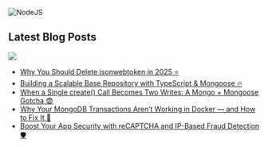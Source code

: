 ![NodeJS](https://img.shields.io/badge/node.js-6DA55F?style=for-the-badge&logo=node.js&logoColor=white)


## Latest Blog Posts
<a href="https://dev.to/silentwatcher_95"><img src="https://img.shields.io/badge/dev.to-0A0A0A?style=for-the-badge&logo=devdotto&logoColor=white"/></a>

<!-- BLOG-POST-LIST:START -->
- [Why You Should Delete jsonwebtoken in 2025 ⭐](https://dev.to/silentwatcher_95/why-you-should-delete-jsonwebtoken-in-2025-1o7n)
- [Building a Scalable Base Repository with TypeScript &amp; Mongoose 🔥](https://dev.to/silentwatcher_95/building-a-scalable-base-repository-with-typescript-mongoose-2p9h)
- [When a Single create&lpar;&rpar; Call Becomes Two Writes: A Mongo + Mongoose Gotcha 😨](https://dev.to/silentwatcher_95/when-a-single-create-call-becomes-two-writes-a-mongo-mongoose-gotcha-32a6)
- [Why Your MongoDB Transactions Aren’t Working in Docker — and How to Fix It 🚨](https://dev.to/silentwatcher_95/why-your-mongodb-transactions-arent-working-in-docker-and-how-to-fix-it-3d83)
- [Boost Your App Security with reCAPTCHA and IP-Based Fraud Detection 🛡](https://dev.to/silentwatcher_95/boost-your-app-security-with-recaptcha-and-ip-based-fraud-detection-e6h)
<!-- BLOG-POST-LIST:END -->
